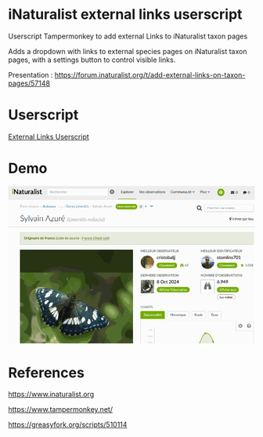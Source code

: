 # iNaturalist external links userscript
Userscript Tampermonkey to add external Links to iNaturalist taxon pages

Adds a dropdown with links to external species pages on iNaturalist taxon pages, with a settings button to control visible links.

Presentation : https://forum.inaturalist.org/t/add-external-links-on-taxon-pages/57148

# Userscript
[External Links Userscript](./script.js)

# Demo
![Gif demo](./inaturalist_external_links_demo.gif)

# References
https://www.inaturalist.org

https://www.tampermonkey.net/

https://greasyfork.org/scripts/510114
